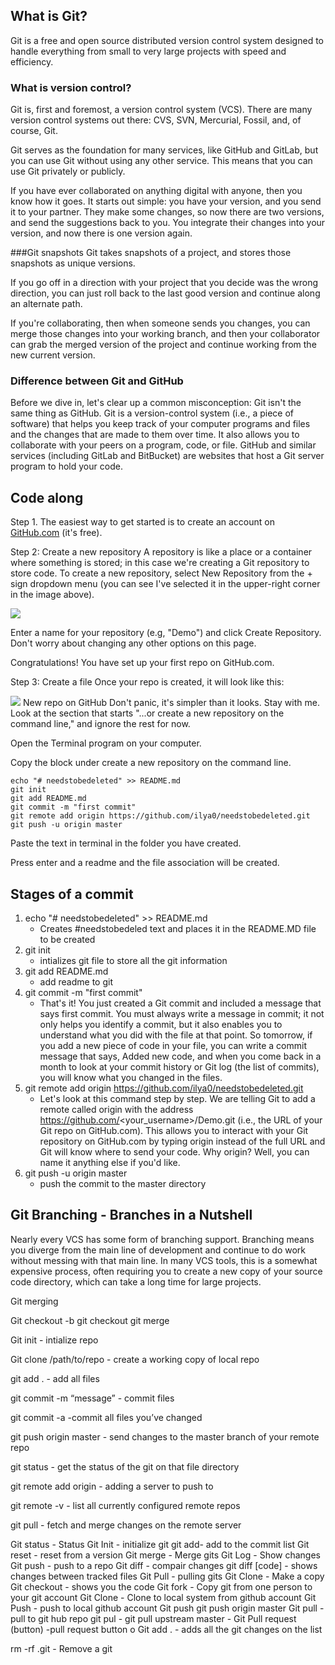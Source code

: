 

## What is Git?

Git is a free and open source distributed version control system designed to handle everything from small to very large projects with speed and efficiency.

### What is version control?

Git is, first and foremost, a version control system (VCS). There are many version control systems out there: CVS, SVN, Mercurial, Fossil, and, of course, Git.

Git serves as the foundation for many services, like GitHub and GitLab, but you can use Git without using any other service. This means that you can use Git privately or publicly.

If you have ever collaborated on anything digital with anyone, then you know how it goes. It starts out simple: you have your version, and you send it to your partner. They make some changes, so now there are two versions, and send the suggestions back to you. You integrate their changes into your version, and now there is one version again.

###Git snapshots
Git takes snapshots of a project, and stores those snapshots as unique versions.

If you go off in a direction with your project that you decide was the wrong direction, you can just roll back to the last good version and continue along an alternate path.

If you're collaborating, then when someone sends you changes, you can merge those changes into your working branch, and then your collaborator can grab the merged version of the project and continue working from the new current version.



### Difference between Git and GitHub
Before we dive in, let's clear up a common misconception: Git isn't the same thing as GitHub. Git is a version-control system (i.e., a piece of software) that helps you keep track of your computer programs and files and the changes that are made to them over time. It also allows you to collaborate with your peers on a program, code, or file. GitHub and similar services (including GitLab and BitBucket) are websites that host a Git server program to hold your code.



## Code along

Step 1. The easiest way to get started is to create an account on [GitHub.com](www.github.com) (it's free).

Step 2: Create a new repository
A repository is like a place or a container where something is stored; in this case we're creating a Git repository to store code. To create a new repository, select New Repository from the + sign dropdown menu (you can see I've selected it in the upper-right corner in the image above).

![](https://opensource.com/sites/default/files/u128651/git_guide3.png)

Enter a name for your repository (e.g, "Demo") and click Create Repository. Don't worry about changing any other options on this page.

Congratulations! You have set up your first repo on GitHub.com.





Step 3: Create a file
Once your repo is created, it will look like this:

![](https://opensource.com/sites/default/files/u128651/git_guide4.png)
New repo on GitHub
Don't panic, it's simpler than it looks. Stay with me. Look at the section that starts "...or create a new repository on the command line," and ignore the rest for now.

Open the Terminal program on your computer.

Copy the block under create a new repository on the command line.

~~~
echo "# needstobedeleted" >> README.md
git init
git add README.md
git commit -m "first commit"
git remote add origin https://github.com/ilya0/needstobedeleted.git
git push -u origin master
~~~

Paste the text in terminal in the folder you have created.

Press enter and a readme and the file association will be created.





## Stages of a commit

1. echo "# needstobedeleted" >> README.md
	* Creates #needstobedeled text and places it in the README.MD file to be created	
2. git init
	* intializes git file to store all the git information
3. git add README.md
	* add readme to git 
4. git commit -m "first commit"
	* That's it! You just created a Git commit and included a message that says first commit. You must always write a message in commit; it not only helps you identify a commit, but it also enables you to understand what you did with the file at that point. So tomorrow, if you add a new piece of code in your file, you can write a commit message that says, Added new code, and when you come back in a month to look at your commit history or Git log (the list of commits), you will know what you changed in the files.
5. git remote add origin https://github.com/ilya0/needstobedeleted.git
	* Let's look at this command step by step. We are telling Git to add a remote called origin with the address https://github.com/<your_username>/Demo.git (i.e., the URL of your Git repo on GitHub.com). This allows you to interact with your Git repository on GitHub.com by typing origin instead of the full URL and Git will know where to send your code. Why origin? Well, you can name it anything else if you'd like.
6. git push -u origin master
	* push the commit to the master directory

	
	
	
	
	



## Git Branching - Branches in a Nutshell
	
	
Nearly every VCS has some form of branching support. Branching means you diverge from the main line of development and continue to do work without messing with that main line. In many VCS tools, this is a somewhat expensive process, often requiring you to create a new copy of your source code directory, which can take a long time for large projects.
	
	

	

	
	
	

Git merging

Git checkout -b <branch name>
git checkout <branch>
git merge <branch>




Git init - intialize repo

Git clone /path/to/repo - create a working copy of local repo

git add . - add all files

git commit -m “message” - commit files

git commit -a -commit all files you’ve changed

git push origin master - send changes to the master branch of your remote repo

git status - get the status of the git on that file directory

git remote add origin <server> - adding a server to push to

git remote -v - list all currently configured remote repos

git pull - fetch and merge changes on the remote server


Git status - Status
Git Init - initialize git
git add- add to the commit list
Git reset - reset from a version
Git merge - Merge gits
Git Log - Show changes
Git push - push to a repo
Git diff - compair changes
git diff [code] - shows changes between tracked files
Git Pull - pulling gits
Git Clone - Make a copy
Git checkout - shows you the code
Git fork - Copy git from one person to your git account
Git Clone - Clone to local system from github account
Git Push - push to local github account
Git push <repo> <branch> 
git push origin master
Git pull - pull to git hub repo
git pul <repository> <branch> -
git pull upstream master - 
Git Pull request (button)  -pull request button o 
Git add .                          - adds all the git changes on the list

rm -rf .git - Remove a git
	
	
	